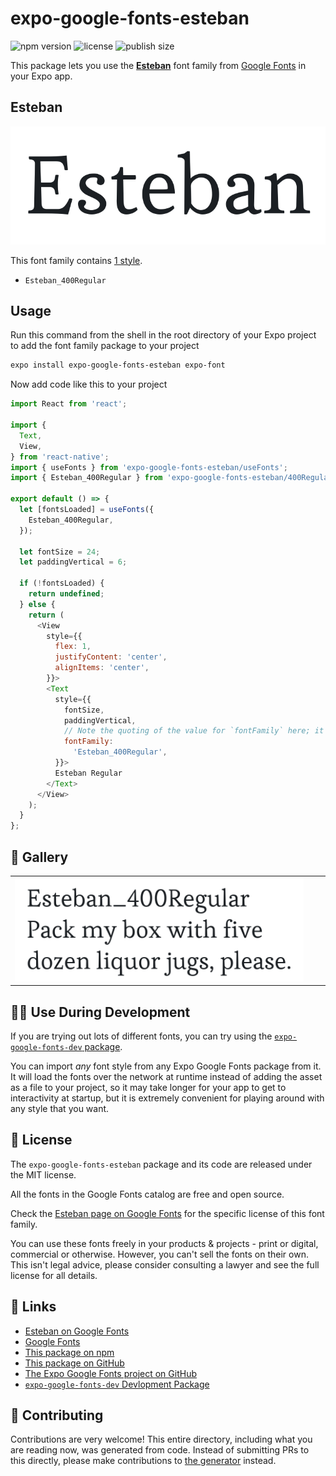 # expo-google-fonts-esteban

![npm version](https://flat.badgen.net/npm/v/expo-google-fonts-esteban)
![license](https://flat.badgen.net/github/license/expo/google-fonts)
![publish size](https://flat.badgen.net/packagephobia/install/expo-google-fonts-esteban)

This package lets you use the [**Esteban**](https://fonts.google.com/specimen/Esteban) font family from [Google Fonts](https://fonts.google.com/) in your Expo app.

## Esteban

![Esteban](./font-family.png)

This font family contains [1 style](#-gallery).

- `Esteban_400Regular`

## Usage

Run this command from the shell in the root directory of your Expo project to add the font family package to your project
```sh
expo install expo-google-fonts-esteban expo-font
```

Now add code like this to your project
```js
import React from 'react';

import {
  Text,
  View,
} from 'react-native';
import { useFonts } from 'expo-google-fonts-esteban/useFonts';
import { Esteban_400Regular } from 'expo-google-fonts-esteban/400Regular';

export default () => {
  let [fontsLoaded] = useFonts({
    Esteban_400Regular,
  });

  let fontSize = 24;
  let paddingVertical = 6;

  if (!fontsLoaded) {
    return undefined;
  } else {
    return (
      <View
        style={{
          flex: 1,
          justifyContent: 'center',
          alignItems: 'center',
        }}>
        <Text
          style={{
            fontSize,
            paddingVertical,
            // Note the quoting of the value for `fontFamily` here; it expects a string!
            fontFamily:
              'Esteban_400Regular',
          }}>
          Esteban Regular
        </Text>
      </View>
    );
  }
};

```

## 🔡 Gallery


||||
|-|-|-|
|![Esteban_400Regular](.//400Regular/Esteban_400Regular.ttf.png)||||


## 👩‍💻 Use During Development

If you are trying out lots of different fonts, you can try using the [`expo-google-fonts-dev` package](https://github.com/freeboub/google-fonts/tree/master/font-packages/dev#readme).

You can import *any* font style from any Expo Google Fonts package from it. It will load the fonts
over the network at runtime instead of adding the asset as a file to your project, so it may take longer
for your app to get to interactivity at startup, but it is extremely convenient
for playing around with any style that you want.

## 📖 License

The `expo-google-fonts-esteban` package and its code are released under the MIT license.

All the fonts in the Google Fonts catalog are free and open source.

Check the [Esteban page on Google Fonts](https://fonts.google.com/specimen/Esteban) for the specific license of this font family.

You can use these fonts freely in your products & projects - print or digital, commercial or otherwise. However, you can't sell the fonts on their own. This isn't legal advice, please consider consulting a lawyer and see the full license for all details.

## 🔗 Links

- [Esteban on Google Fonts](https://fonts.google.com/specimen/Esteban)
- [Google Fonts](https://fonts.google.com/)
- [This package on npm](https://www.npmjs.com/package/expo-google-fonts-esteban)
- [This package on GitHub](https://github.com/freeboub/google-fonts/tree/master/font-packages/esteban)
- [The Expo Google Fonts project on GitHub](https://github.com/freeboub/google-fonts)
- [`expo-google-fonts-dev` Devlopment Package](https://github.com/freeboub/google-fonts/tree/master/font-packages/dev)

## 🤝 Contributing

Contributions are very welcome! This entire directory, including what you are reading now, was generated from code. Instead of submitting PRs to this directly, please make contributions to [the generator](https://github.com/freeboub/google-fonts/tree/master/packages/generator) instead.
